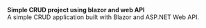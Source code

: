<b>Simple CRUD project using blazor and web API</b>
<br>
A simple CRUD application built with Blazor and ASP.NET Web API.
